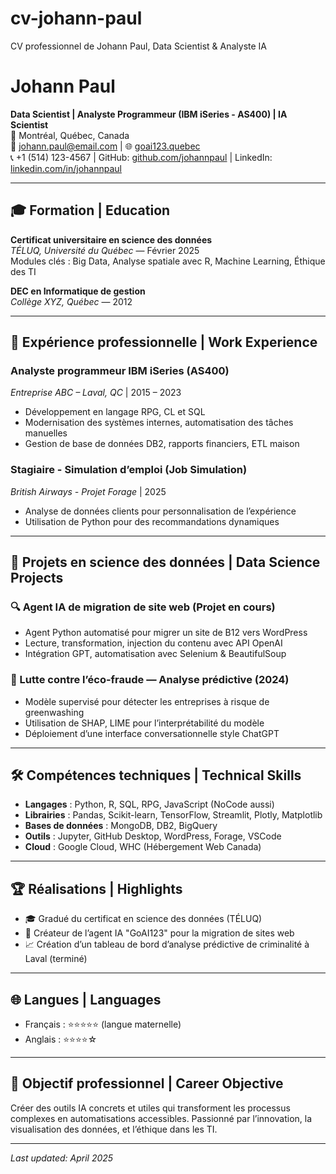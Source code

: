 <link rel="stylesheet" href="style.css">

# cv-johann-paul
 CV professionnel de Johann Paul, Data Scientist & Analyste IA

# Johann Paul

**Data Scientist | Analyste Programmeur (IBM iSeries - AS400) | IA Scientist**  
📍 Montréal, Québec, Canada  
📧 johann.paul@email.com | 🌐 [goai123.quebec](http://goai123.quebec)  
📞 +1 (514) 123-4567 | GitHub: [github.com/johannpaul](https://github.com/johannpaul) | LinkedIn: [linkedin.com/in/johannpaul](https://linkedin.com/in/johannpaul)

---

## 🎓 Formation | Education

**Certificat universitaire en science des données**  
*TÉLUQ, Université du Québec* — Février 2025  
Modules clés : Big Data, Analyse spatiale avec R, Machine Learning, Éthique des TI

**DEC en Informatique de gestion**  
*Collège XYZ, Québec* — 2012

---

## 💼 Expérience professionnelle | Work Experience

### Analyste programmeur IBM iSeries (AS400)
*Entreprise ABC – Laval, QC* | 2015 – 2023  
- Développement en langage RPG, CL et SQL  
- Modernisation des systèmes internes, automatisation des tâches manuelles  
- Gestion de base de données DB2, rapports financiers, ETL maison

### Stagiaire - Simulation d’emploi (Job Simulation)  
*British Airways - Projet Forage* | 2025  
- Analyse de données clients pour personnalisation de l’expérience  
- Utilisation de Python pour des recommandations dynamiques

---

## 🧠 Projets en science des données | Data Science Projects

### 🔍 Agent IA de migration de site web (Projet en cours)  
- Agent Python automatisé pour migrer un site de B12 vers WordPress  
- Lecture, transformation, injection du contenu avec API OpenAI  
- Intégration GPT, automatisation avec Selenium & BeautifulSoup

### 🌿 Lutte contre l’éco-fraude — Analyse prédictive (2024)
- Modèle supervisé pour détecter les entreprises à risque de greenwashing  
- Utilisation de SHAP, LIME pour l’interprétabilité du modèle  
- Déploiement d’une interface conversationnelle style ChatGPT

---

## 🛠 Compétences techniques | Technical Skills

- **Langages** : Python, R, SQL, RPG, JavaScript (NoCode aussi)  
- **Librairies** : Pandas, Scikit-learn, TensorFlow, Streamlit, Plotly, Matplotlib  
- **Bases de données** : MongoDB, DB2, BigQuery  
- **Outils** : Jupyter, GitHub Desktop, WordPress, Forage, VSCode  
- **Cloud** : Google Cloud, WHC (Hébergement Web Canada)

---

## 🏆 Réalisations | Highlights

- 🎓 Gradué du certificat en science des données (TÉLUQ)
- 🧠 Créateur de l’agent IA "GoAI123" pour la migration de sites web
- 📈 Création d’un tableau de bord d’analyse prédictive de criminalité à Laval (terminé)

---

## 🌐 Langues | Languages

- Français : ⭐⭐⭐⭐⭐ (langue maternelle)  
- Anglais : ⭐⭐⭐⭐☆

---

## 🚀 Objectif professionnel | Career Objective

Créer des outils IA concrets et utiles qui transforment les processus complexes en automatisations accessibles. Passionné par l’innovation, la visualisation des données, et l’éthique dans les TI.

---

_Last updated: April 2025_

